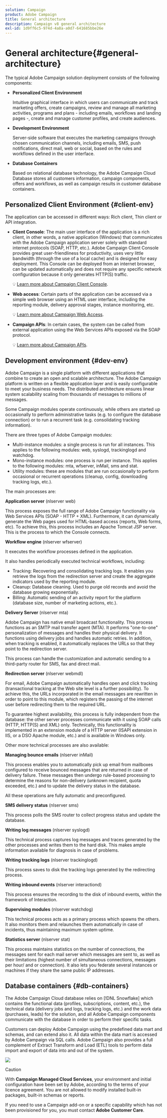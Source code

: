 ```yaml
---
solution: Campaign
product: Adobe Campaign
title: General architecture
description: Campaign v8 general architecture
exl-id: 1d9ff6c5-974d-4a8a-a0d7-641685bbe26e
---
```

# General architecture{#general-architecture}

The typical Adobe Campaign solution deployment consists of the following components:

* **Personalized Client Environment**

  Intuitive graphical interface in which users can communicate and track marketing offers, create campaigns, review and manage all marketing activities, programs and plans - including emails, workflows and landing pages -, create and manage customer profiles, and create audiences.

* **Development Environment**

  Server-side software that executes the marketing campaigns through chosen communication channels, including emails, SMS, push notifications, direct mail, web or social, based on the rules and workflows defined in the user interface.

* **Database Containers**

  Based on relational database technology, the Adobe Campaign Cloud Database stores all customers information, campaign components, offers and workflows, as well as campaign results in customer database containers.

## Personalized Client Environment {#client-env}

The application can be accessed in different ways: Rich client, Thin client or API integration.

* **Client Console**: The main user interface of the application is a rich client, in other words, a native application (Windows) that communicates with the Adobe Campaign application server solely with standard internet protocols (SOAP, HTTP, etc.). Adobe Campaign Client Console provides great user-friendliness for productivity, uses very little bandwidth (through the use of a local cache) and is designed for easy deployment. This Console can be deployed from an internet browser, can be updated automatically and does not require any specific network configuration because it only generates HTTP(S) traffic. 

  :bulb: [Learn more about Campaign Client Console](../start/connect.md).

* **Web access**: Certain parts of the application can be accessed via a simple web browser using an HTML user interface, including the reporting module, delivery approval stages, instance monitoring, etc. 

  :bulb: [Learn more about Campaign Web Access](../start/connect.md).
  
* **Campaign APIs**: In certain cases, the system can be called from external application using the Web Services APIs exposed via the SOAP protocol. 

  :bulb: [Learn more about Campaign APIs](../dev/api.md).

## Development environment {#dev-env}

Adobe Campaign is a single platform with different applications that combine to create an open and scalable architecture. The Adobe Campaign platform is written on a flexible application layer and is easily configurable to meet your business needs. The distributed architecture ensures linear system scalability scaling from thousands of messages to millions of messages.

Some Campaign modules operate continuously, while others are started up occasionally to perform administrative tasks (e.g. to configure the database connection) or to run a recurrent task (e.g. consolidating tracking information).

There are three types of Adobe Campaign modules:

* Multi-instance modules: a single process is run for all instances. This applies to the following modules: web, syslogd, trackinglogd and watchdog.
* Mono-instance modules: one process is run per instance. This applies to the following modules: mta, wfserver, inMail, sms and stat.
* Utility modules: these are modules that are run occasionally to perform occasional or recurrent operations (cleanup, config, downloading tracking logs, etc.).

The main processes are:

**Application server** (nlserver web)

This process exposes the full range of Adobe Campaign functionality via Web Services APIs (SOAP - HTTP + XML). Furthermore, it can dynamically generate the Web pages used for HTML-based access (reports, Web forms, etc). To achieve this, this process includes an Apache Tomcat JSP server. This is the process to which the Console connects.

**Workflow engine** (nlserver wfserver)

It executes the workflow processes defined in the application.

It also handles periodically executed technical workflows, including:

* Tracking: Recovering and consolidating tracking logs. It enables you retrieve the logs from the redirection server and create the aggregate indicators used by the reporting module.
* Cleanup: Database cleaning. Used to purge old records and avoid the database growing exponentially.
* Billing: Automatic sending of an activity report for the platform (database size, number of marketing actions, etc.).

**Delivery Server** (nlserver mta)

Adobe Campaign has native email broadcast functionality. This process functions as an SMTP mail transfer agent (MTA). It performs "one-to-one" personalization of messages and handles their physical delivery. It functions using delivery jobs and handles automatic retries. In addition, when tracking is enabled, it automatically replaces the URLs so that they point to the redirection server.

This process can handle the customization and automatic sending to a third-party router for SMS, fax and direct mail.

**Redirection server** (nlserver webmdl)

For email, Adobe Campaign automatically handles open and click tracking (transactional tracking at the Web site level is a further possibility). To achieve this, the URLs incorporated in the email messages are rewritten in order to point to this module, which registers the passing of the internet user before redirecting them to the required URL.

To guarantee highest availability, this process is fully independent from the database: the other server processes communicate with it using SOAP calls (HTTP, HTTP(S) and XML) only. Technically, this functionality is implemented in an extension module of a HTTP server (ISAPI extension in IIS, or a DSO Apache module, etc.) and is available in Windows only.

Other more technical processes are also available:

**Managing bounce emails** (nlserver inMail)

This process enables you to automatically pick up email from mailboxes configured to receive bounced messages that are returned in case of delivery failure. These messages then undergo rule-based processing to determine the reasons for non-delivery (unknown recipient, quota exceeded, etc.) and to update the delivery status in the database.

All these operations are fully automatic and preconfigured.

**SMS delivery status** (nlserver sms)

This process polls the SMS router to collect progress status and update the database.

**Writing log messages** (nlserver syslogd)

This technical process captures log messages and traces generated by the other processes and writes them to the hard disk. This makes ample information available for diagnosis in case of problems.

**Writing tracking logs** (nlserver trackinglogd)

This process saves to disk the tracking logs generated by the redirecting process.

**Writing inbound events** (nlserver interactiond)

This process ensures the recording to the disk of inbound events, within the framework of Interaction.

**Supervising modules** (nlserver watchdog)

This technical process acts as a primary process which spawns the others. It also monitors them and relaunches them automatically in case of incidents, thus maintaining maximum system uptime.

**Statistics server** (nlserver stat)

This process maintains statistics on the number of connections, the messages sent for each mail server which messages are sent to, as well as their limitations (highest number of simultaneous connections, messages per hour/ and or connection). It also lets you federate several instances or machines if they share the same public IP addresses.

## Database containers {#db-containers}

The Adobe Campaign Cloud database relies on [!DNL Snowflake] which contains the functional data (profiles, subscriptions, content, etc.), the technical data (delivery jobs and logs, tracking logs, etc.) and the work data (purchases, leads) for the solution, and all Adobe Campaign components communicate with the database in order to perform their specific tasks.

Customers can deploy Adobe Campaign using the predefined data mart and schemas, and can extend also it. All data within the data mart is accessed by Adobe Campaign via SQL calls. Adobe Campaign also provides a full complement of Extract Transform and Load (ETL) tools to perform data import and export of data into and out of the system.

![](assets/data-flow-diagram.png) 


>[!CAUTION]
>
>With **Campaign Managed Cloud Services**, your environment and initial configuration have been set by Adobe, according to the terms of your licence agreement. You are not allowed to modify installed built-in packages, built-in schemas or reports. 
>
>If you need to use a Campaign add-on or a specific capability which has not been provisioned for you, you must contact **Adobe Customer Care**.